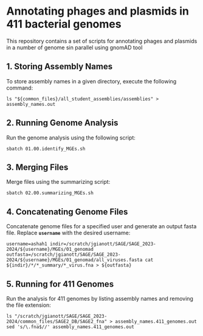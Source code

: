 # **Annotating phages and plasmids in 411 bacterial genomes**

This repository contains a set of scripts for annotating phages and plasmids in a number of genome sin parallel using gnomAD tool

## **1. Storing Assembly Names**

To store assembly names in a given directory, execute the following command:

`ls "${common_files}/all_student_assemblies/assemblies" > assembly_names.out`

## **2. Running Genome Analysis**

Run the genome analysis using the following script:

`sbatch 01.00.identify_MGEs.sh`

## **3. Merging Files**

Merge files using the summarizing script:


`sbatch 02.00.summarizing_MGEs.sh`

## **4. Concatenating Genome Files**

Concatenate genome files for a specified user and generate an output fasta file. Replace **`username`** with the desired username:

`username=ashah1
indir=/scratch/jgianott/SAGE/SAGE_2023-2024/${username}/MGEs/01_genomad
outfasta=/scratch/jgianott/SAGE/SAGE_2023-2024/${username}/MGEs/01_genomad/all_viruses.fasta
cat ${indir}/*/*_summary/*_virus.fna > ${outfasta}`

## **5. Running for 411 Genomes**

Run the analysis for 411 genomes by listing assembly names and removing the file extension:

`ls "/scratch/jgianott/SAGE/SAGE_2023-2024/common_files/SAGE2_DB/SAGE2_fna" > assembly_names.411_genomes.out
sed 's/\.fna$//' assembly_names.411_genomes.out`


